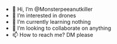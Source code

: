 - 👋 Hi, I’m @Monsterpeeanutkiller
- 👀 I’m interested in drones
- 🌱 I’m currently learning nothing
- 💞️ I’m looking to collaborate on anything
- 📫 How to reach me? DM please

<!---
Monsterpeeanutkiller/Monsterpeeanutkiller is a ✨ special ✨ repository because its `README.md` (this file) appears on your GitHub profile.
You can click the Preview link to take a look at your changes.
--->
